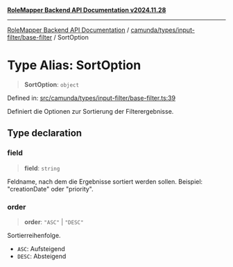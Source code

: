 [**RoleMapper Backend API Documentation v2024.11.28**](../../../../../README.md)

***

[RoleMapper Backend API Documentation](../../../../../modules.md) / [camunda/types/input-filter/base-filter](../README.md) / SortOption

# Type Alias: SortOption

> **SortOption**: `object`

Defined in: [src/camunda/types/input-filter/base-filter.ts:39](https://github.com/FlowCraft-AG/RoleMapper/blob/55ba436164ff7e5a7c4d8ad55ac7ddffe5029190/backend/src/camunda/types/input-filter/base-filter.ts#L39)

Definiert die Optionen zur Sortierung der Filterergebnisse.

## Type declaration

### field

> **field**: `string`

Feldname, nach dem die Ergebnisse sortiert werden sollen.
Beispiel: "creationDate" oder "priority".

### order

> **order**: `"ASC"` \| `"DESC"`

Sortierreihenfolge.
- `ASC`: Aufsteigend
- `DESC`: Absteigend
